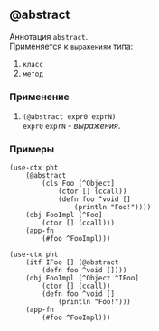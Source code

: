 ## @abstract
Аннотация `abstract`.<br>
Применяется к `выражениям` типа:
1. `класс`
2. `метод`

### Применение

1. `(@abstract expr0 exprN)`<br>
`expr0` `exprN` - _выражения_.

### Примеры

```pihta
(use-ctx pht
    (@abstract
        (cls Foo [^Object]
            (ctor [] (ccall))
            (defn foo ^void []
                (println "Foo!"))))
    (obj FooImpl [^Foo]
        (ctor [] (ccall)))
    (app-fn
        (#foo ^FooImpl)))
```

```pihta
(use-ctx pht
    (itf IFoo [] (@abstract
        (defn foo ^void [])))
    (obj FooImpl [^Object ^IFoo]
        (ctor [] (ccall))
        (defn foo ^void []
            (println "Foo!")))
    (app-fn
        (#foo ^FooImpl)))
```